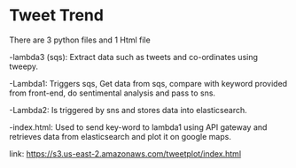 # **Tweet Trend**

There are 3 python files and 1 Html file

-lambda3 (sqs): Extract data such as tweets and co-ordinates using tweepy.

-Lambda1: Triggers sqs, Get data from sqs, compare with keyword provided from front-end, do sentimental analysis and pass to sns.

-Lambda2: Is triggered by sns and stores data into elasticsearch.

-index.html: Used to send key-word to lambda1 using API gateway and retrieves data from elasticsearch and plot it on google maps.


link: https://s3.us-east-2.amazonaws.com/tweetplot/index.html

